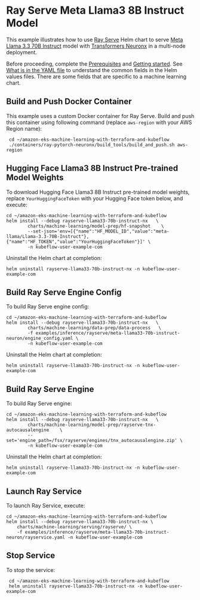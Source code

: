 # Ray Serve Meta Llama3 8B Instruct Model

This example illustrates how to use [Ray Serve](../../../charts/machine-learning/training/rayserve/) Helm chart to serve [Meta Llama 3.3 70B Instruct](https://huggingface.co/meta-llama/Llama-3.3-70B-Instruct)  model with [Transformers Neuronx](https://github.com/aws-neuron/transformers-neuronx) in a multi-node deployment.

Before proceeding, complete the [Prerequisites](../../../../README.md#prerequisites) and [Getting started](../../../../README.md#getting-started). See [What is in the YAML file](../../../../README.md#yaml-recipes) to understand the common fields in the Helm values files. There are some fields that are specific to a machine learning chart.
    
## Build and Push Docker Container

This example uses a custom Docker container for Ray Serve. Build and push this container using following command (replace `aws-region` with your AWS Region name):

     cd ~/amazon-eks-machine-learning-with-terraform-and-kubeflow
     ./containers/ray-pytorch-neuronx/build_tools/build_and_push.sh aws-region

## Hugging Face Llama3 8B Instruct Pre-trained Model Weights

To download Hugging Face Llama3 8B Instruct pre-trained model weights, replace `YourHuggingFaceToken` with your Hugging Face token below, and execute:

    cd ~/amazon-eks-machine-learning-with-terraform-and-kubeflow
    helm install --debug rayserve-llama33-70b-instruct-nx   \
            charts/machine-learning/model-prep/hf-snapshot    \
            --set-json='env=[{"name":"HF_MODEL_ID","value":"meta-llama/Llama-3.3-70B-Instruct"},{"name":"HF_TOKEN","value":"YourHuggingFaceToken"}]' \
            -n kubeflow-user-example-com

Uninstall the Helm chart at completion:

    helm uninstall rayserve-llama33-70b-instruct-nx -n kubeflow-user-example-com

## Build Ray Serve Engine Config

To build Ray Serve engine config:

    cd ~/amazon-eks-machine-learning-with-terraform-and-kubeflow
    helm install --debug rayserve-llama33-70b-instruct-nx   \
            charts/machine-learning/data-prep/data-process   \
            -f examples/inference/rayserve/meta-llama33-70b-instruct-neuron/engine_config.yaml \
            -n kubeflow-user-example-com

Uninstall the Helm chart at completion:

    helm uninstall rayserve-llama33-70b-instruct-nx -n kubeflow-user-example-com

## Build Ray Serve Engine

To build Ray Serve engine:

    cd ~/amazon-eks-machine-learning-with-terraform-and-kubeflow
    helm install --debug rayserve-llama33-70b-instruct-nx   \
            charts/machine-learning/model-prep/rayserve-tnx-autocausalengine    \
            --set='engine_path=/fsx/rayserve/engines/tnx_autocausalengine.zip' \
            -n kubeflow-user-example-com

Uninstall the Helm chart at completion:

    helm uninstall rayserve-llama33-70b-instruct-nx -n kubeflow-user-example-com

## Launch Ray Service

To launch Ray Service,  execute:

    cd ~/amazon-eks-machine-learning-with-terraform-and-kubeflow
    helm install --debug rayserve-llama33-70b-instruct-nx \
        charts/machine-learning/serving/rayserve/ \
        -f examples/inference/rayserve/meta-llama33-70b-instruct-neuron/rayservice.yaml -n kubeflow-user-example-com

## Stop Service

To stop the service:

     cd ~/amazon-eks-machine-learning-with-terraform-and-kubeflow
     helm uninstall rayserve-llama33-70b-instruct-nx -n kubeflow-user-example-com